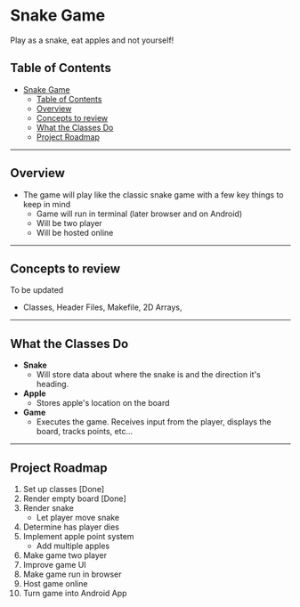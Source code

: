 # Snake Game
Play as a snake, eat apples and not yourself!

## Table of Contents
- [Snake Game](#snake-game)
  - [Table of Contents](#table-of-contents)
  - [Overview](#overview)
  - [Concepts to review](#concepts-to-review)
  - [What the Classes Do](#what-the-classes-do)
  - [Project Roadmap](#project-roadmap)

---

## Overview

- The game will play like the classic snake game with a few key things to keep in mind
  - Game will run in terminal (later browser and on Android)
  - Will be two player
  - Will be hosted online

---

## Concepts to review 

To be updated
- Classes, Header Files, Makefile, 2D Arrays,

---

## What the Classes Do
- **Snake**
  - Will store data about where the snake is and the direction it's heading.
- **Apple**
  - Stores apple's location on the board
- **Game**
  - Executes the game. Receives input from the player, displays the board, tracks points, etc...

---

## Project Roadmap
1. Set up classes [Done]
2. Render empty board [Done]
3. Render snake
    - Let player move snake
4. Determine has player dies
5. Implement apple point system
    - Add multiple apples
6. Make game two player
7. Improve game UI
8. Make game run in browser
9. Host game online
10. Turn game into Android App
